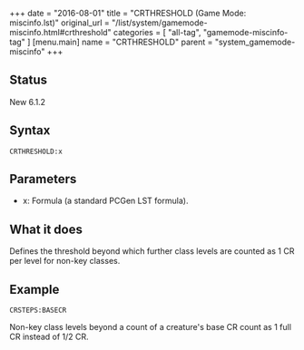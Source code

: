 +++
date = "2016-08-01"
title = "CRTHRESHOLD (Game Mode: miscinfo.lst)"
original_url = "/list/system/gamemode-miscinfo.html#crthreshold"
categories = [ "all-tag", "gamemode-miscinfo-tag" ]
[menu.main]
    name = "CRTHRESHOLD"
    parent = "system_gamemode-miscinfo"
+++

## Status

New 6.1.2

## Syntax

`CRTHRESHOLD:x`

## Parameters

-   x: Formula (a standard PCGen LST formula).



What it does
------------

Defines the threshold beyond which further class levels are counted as 1
CR per level for non-key classes.

Example
-------

`CRSTEPS:BASECR`

Non-key class levels beyond a count of a creature's base CR count as 1
full CR instead of 1/2 CR.

